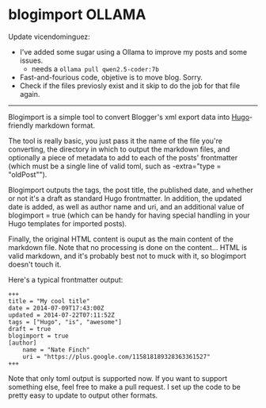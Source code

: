blogimport OLLAMA
==========

Update vicendominguez: 

* I've added some sugar using a Ollama to improve my posts and some issues.
    * needs a `ollama pull qwen2.5-coder:7b`
* Fast-and-fourious code, objetive is to move blog. Sorry.
* Check if the files previosly exist and it skip to do the job for that file again.

--------

Blogimport is a simple tool to convert Blogger's xml export data into
[Hugo](http://hugo.spf13.com)-friendly markdown format.

The tool is really basic, you just pass it the name of the file you're
converting, the directory in which to output the markdown files, and optionally
a piece of metadata to add to each of the posts' frontmatter (which must be a
single line of valid toml, such as -extra="type = \"oldPost\"").

Blogimport outputs the tags, the post title, the published date, and whether or
not it's a draft as standard Hugo frontmatter.  In addition, the updated date is
added, as well as author name and uri, and an additional value of blogimport =
true (which can be handy for having special handling in your Hugo templates for
imported posts).

Finally, the original HTML content is ouput as the main content of the markdown
file.  Note that no processing is done on the content... HTML is valid markdown,
and it's probably best not to muck with it, so blogimport doesn't touch it.

Here's a typical frontmatter output:

	+++
	title = "My cool title"
	date = 2014-07-09T17:43:00Z
	updated = 2014-07-22T07:11:52Z
	tags = ["Hugo", "is", "awesome"]
	draft = true
	blogimport = true 
	[author]
		name = "Nate Finch"
		uri = "https://plus.google.com/115818189328363361527"
	+++

Note that only toml output is supported now.  If you want to support something
else, feel free to make a pull request.  I set up the code to be pretty easy to
update to output other formats.
